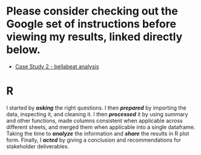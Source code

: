 # Please consider checking out the Google set of instructions before viewing my results, linked directly below.
 
* [Case Study 2 - bellabeat analysis](https://github.com/MjxSjx/Portfolio/blob/main/Case%20Study%202%20-%20bellabeat%20analysis/Case%20Study%202%20-%20bellabeat%20analysis.pdf)

# R
I started by <strong><em>asking</em></strong> the right questions. I then <strong><em>prepared</em></strong> by importing the data, inspecting it, and cleaning it. I then <strong><em>processed</em></strong> it by using summary and other functions, made columns consistent when applicable across different sheets, and merged them when applicable into a single dataframe. Taking the time to <strong><em>analyze</em></strong> the information and <strong><em>share</em></strong> the results in R plot form. Finally, I <strong><em>acted</em></strong> by giving a conclusion and recommendations for stakeholder deliverables. 



